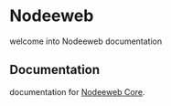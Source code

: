 # Nodeeweb
welcome into Nodeeweb documentation

## Documentation
documentation for [Nodeeweb Core](https://docs.nodeeweb.com/docs).